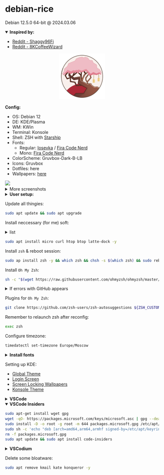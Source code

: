 # debian-rice
Debian 12.5.0 64-bit @ 2024.03.06

<details open><summary><b>Inspired by:</b></summary>

- [Reddit - Shaggy96Fi](https://www.reddit.com/r/unixporn/comments/lydglv/kdeplasma_easy_on_the_eyes_gruvbox_theme/)
- [Reddit - 8KCoffeeWizard](https://www.reddit.com/r/unixporn/comments/y72zlv/kde_kde_rice_without_blur_real/)
</details>

<p align="center">
  <img src="https://github.com/Kseen715/imgs/blob/main/sakura_kharune.png" title="Logo" alt="Logo" width="150" height="150"/>
</p>

**Config:**
- OS: Debian 12
- DE: KDE/Plasma
- WM: KWin
- Terminal: Konsole
- Shell: ZSH with [Starship](https://starship.rs/)
- Fonts:
  - Regular: [Iosevka](https://typeof.net/Iosevka/) / [Fira Code Nerd](https://github.com/ryanoasis/nerd-fonts/releases/download/v3.2.0/FiraCode.zip)
  - Mono: [Fira Code Nerd](https://github.com/ryanoasis/nerd-fonts/releases/download/v3.2.0/FiraCode.zip)
- ColorScheme: Gruvbox-Dark-B-LB
- Icons: Gruvbox
- Dotfiles: here
- Wallpapers: [here](https://raw.githubusercontent.com/D3Ext/aesthetic-wallpapers/main/images/gruvbox_forest-4.png)

<img src=https://i.imgur.com/vaEOImP.jpeg>
<details><summary>More screenshots</summary>
<img src=https://i.imgur.com/z89N0A5.jpeg>
</details>

<details><summary><b>User setup:</b></summary>

  Switch to root:
  ``` bash
  su
  ```
  
  Install `sudo`:
  ``` bash
  sudo apt install sudo
  ```
  
  Create new user (if not already):
  ``` bash
  sudo adduser <username>
  ```
  
  Allow sudo for new user:
  ``` bash
  sudo usermod -aG sudo <username>
  ```
  
  Switch to freshly sudoed user:
  ``` bash
  su <username>
  ```
</details>

Update all thingies:
``` bash
sudo apt update && sudo apt upgrade
```

Install neccessary (for me) soft:
<details><summary>list</summary>
  
- `micro`
- `curl`
- `htop`
- `btop`
- `latte-dock` 
</details>

``` bash
sudo apt install micro curl htop btop latte-dock -y
```


Install `zsh` & reboot session:
``` bash
sudo ap install zsh -y && which zsh && chsh -s $(which zsh) && sudo reboot now
```

Install `Oh My Zsh`:
``` zsh
sh -c "$(wget https://raw.githubusercontent.com/ohmyzsh/ohmyzsh/master/tools/install.sh -O -)"
```
<details><summary>If errors with GitHub appears</summary>

  Add this to `/etc/hosts`:
  ```
  199.232.28.133 raw.githubusercontent.com
  ```
</details>

Plugins for `Oh My Zsh`:
``` zsh
git clone https://github.com/zsh-users/zsh-autosuggestions ${ZSH_CUSTOM:-~/.oh-my-zsh/custom}/plugins/zsh-autosuggestions && git clone https://github.com/zsh-users/zsh-syntax-highlighting.git ${ZSH_CUSTOM:-~/.oh-my-zsh/custom}/plugins/zsh-syntax-highlighting && curl -sS https://starship.rs/install.sh | sudo sh
```

Remember to relaunch zsh after reconfig:
``` zsh
exec zsh
```

Configure timezone:
``` zsh
timedatectl set-timezone Europe/Moscow
```

<details><summary><b>Install fonts</b></summary>
  
``` zsh
sudo mv *.ttf /usr/share/fonts/truetype
```
</details>

Setting up KDE:
- [Global Theme](https://store.kde.org/p/1327723)
- [Login Screen](https://store.kde.org/p/1312658)
- [Screen Locking Wallpapers](https://store.kde.org/p/1069729)
- [Konsole Theme](https://store.kde.org/p/1327725)

<details><summary><b>VSCode</b></summary>
  
``` zsh
sudo apt-get install wget gpg
wget -qO- https://packages.microsoft.com/keys/microsoft.asc | gpg --dearmor > packages.microsoft.gpg
sudo install -D -o root -g root -m 644 packages.microsoft.gpg /etc/apt/keyrings/packages.microsoft.gpg
sudo sh -c 'echo "deb [arch=amd64,arm64,armhf signed-by=/etc/apt/keyrings/packages.microsoft.gpg] https://packages.microsoft.com/repos/code stable main" > /etc/apt/sources.list.d/vscode.list'
rm -f packages.microsoft.gpg
sudo apt update && sudo apt install code
```
</details>

<details open><summary><b>VSCode Insiders</b></summary>
  
``` zsh
sudo apt-get install wget gpg
wget -qO- https://packages.microsoft.com/keys/microsoft.asc | gpg --dearmor > packages.microsoft.gpg
sudo install -D -o root -g root -m 644 packages.microsoft.gpg /etc/apt/keyrings/packages.microsoft.gpg
sudo sh -c 'echo "deb [arch=amd64,arm64,armhf signed-by=/etc/apt/keyrings/packages.microsoft.gpg] https://packages.microsoft.com/repos/code stable main" > /etc/apt/sources.list.d/vscode.list'
rm -f packages.microsoft.gpg
sudo apt update && sudo apt install code-insiders
```
</details>

<details><summary><b>VSCodium</b></summary>
  
``` zsh
wget -qO - https://gitlab.com/paulcarroty/vscodium-deb-rpm-repo/raw/master/pub.gpg \
    | gpg --dearmor \
    | sudo dd of=/usr/share/keyrings/vscodium-archive-keyring.gpg \
&& echo 'deb [ signed-by=/usr/share/keyrings/vscodium-archive-keyring.gpg ] https://download.vscodium.com/debs vscodium main' \
    | sudo tee /etc/apt/sources.list.d/vscodium.list \
&& sudo apt update && sudo apt install codium
```
</details>

Delete some bloatware:
``` zsh
sudo apt remove kmail kate konqueror -y
```
